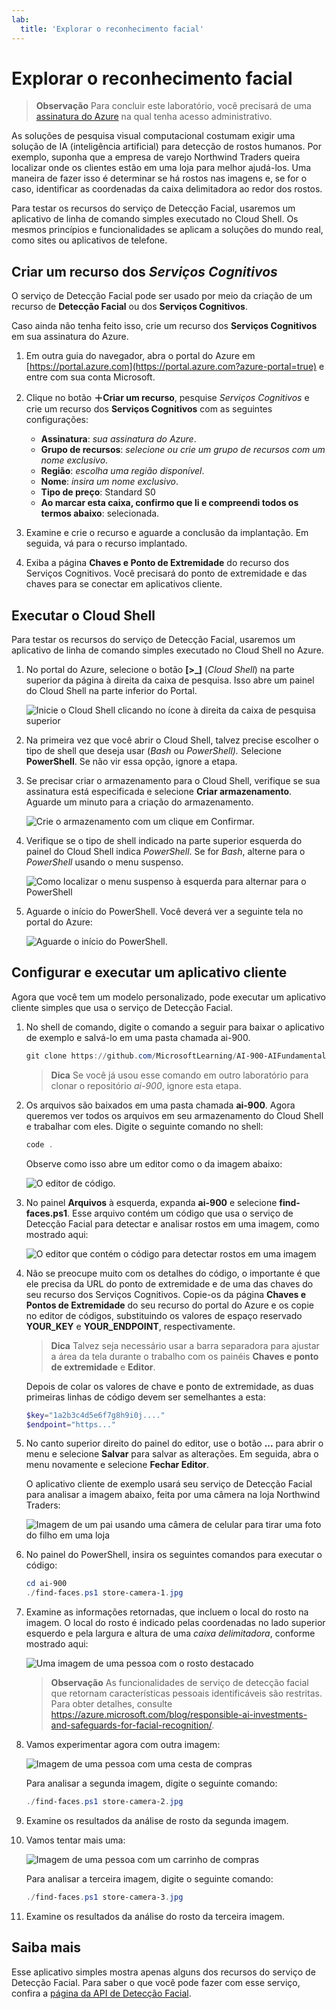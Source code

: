 ```yaml
---
lab:
  title: 'Explorar o reconhecimento facial'
---
```


# <a name="explore-face-recognition"></a>Explorar o reconhecimento facial

> **Observação** Para concluir este laboratório, você precisará de uma [assinatura do Azure](https://azure.microsoft.com/free?azure-portal=true) na qual tenha acesso administrativo.

As soluções de pesquisa visual computacional costumam exigir uma solução de IA (inteligência artificial) para detecção de rostos humanos. Por exemplo, suponha que a empresa de varejo Northwind Traders queira localizar onde os clientes estão em uma loja para melhor ajudá-los. Uma maneira de fazer isso é determinar se há rostos nas imagens e, se for o caso, identificar as coordenadas da caixa delimitadora ao redor dos rostos.

Para testar os recursos do serviço de Detecção Facial, usaremos um aplicativo de linha de comando simples executado no Cloud Shell. Os mesmos princípios e funcionalidades se aplicam a soluções do mundo real, como sites ou aplicativos de telefone.

## <a name="create-a-cognitive-services-resource"></a>Criar um recurso dos *Serviços Cognitivos*

O serviço de Detecção Facial pode ser usado por meio da criação de um recurso de **Detecção Facial** ou dos **Serviços Cognitivos**.

Caso ainda não tenha feito isso, crie um recurso dos **Serviços Cognitivos** em sua assinatura do Azure.

1. Em outra guia do navegador, abra o portal do Azure em [https://portal.azure.com](https://portal.azure.com?azure-portal=true) e entre com sua conta Microsoft.

1. Clique no botão **&#65291;Criar um recurso**, pesquise *Serviços Cognitivos* e crie um recurso dos **Serviços Cognitivos** com as seguintes configurações:
    - **Assinatura**: *sua assinatura do Azure*.
    - **Grupo de recursos**: *selecione ou crie um grupo de recursos com um nome exclusivo*.
    - **Região**: *escolha uma região disponível*.
    - **Nome**: *insira um nome exclusivo*.
    - **Tipo de preço**: Standard S0
    - **Ao marcar esta caixa, confirmo que li e compreendi todos os termos abaixo**: selecionada.

1. Examine e crie o recurso e aguarde a conclusão da implantação. Em seguida, vá para o recurso implantado.

1. Exiba a página **Chaves e Ponto de Extremidade** do recurso dos Serviços Cognitivos. Você precisará do ponto de extremidade e das chaves para se conectar em aplicativos cliente.

## <a name="run-cloud-shell"></a>Executar o Cloud Shell

Para testar os recursos do serviço de Detecção Facial, usaremos um aplicativo de linha de comando simples executado no Cloud Shell no Azure. 

1. No portal do Azure, selecione o botão **[>_]** (*Cloud Shell*) na parte superior da página à direita da caixa de pesquisa. Isso abre um painel do Cloud Shell na parte inferior do Portal. 

    ![Inicie o Cloud Shell clicando no ícone à direita da caixa de pesquisa superior](media/create-face-solutions/powershell-portal-guide-1.png)

1. Na primeira vez que você abrir o Cloud Shell, talvez precise escolher o tipo de shell que deseja usar (*Bash* ou *PowerShell).* Selecione **PowerShell**. Se não vir essa opção, ignore a etapa.  

1. Se precisar criar o armazenamento para o Cloud Shell, verifique se sua assinatura está especificada e selecione **Criar armazenamento**. Aguarde um minuto para a criação do armazenamento.

    ![Crie o armazenamento com um clique em Confirmar.](media/create-face-solutions/powershell-portal-guide-2.png)       

1. Verifique se o tipo de shell indicado na parte superior esquerda do painel do Cloud Shell indica *PowerShell*. Se for *Bash*, alterne para o *PowerShell* usando o menu suspenso.

    ![Como localizar o menu suspenso à esquerda para alternar para o PowerShell](media/create-face-solutions/powershell-portal-guide-3.png) 

1. Aguarde o início do PowerShell. Você deverá ver a seguinte tela no portal do Azure:  

    ![Aguarde o início do PowerShell.](media/create-face-solutions/powershell-prompt.png)

## <a name="configure-and-run-a-client-application"></a>Configurar e executar um aplicativo cliente

Agora que você tem um modelo personalizado, pode executar um aplicativo cliente simples que usa o serviço de Detecção Facial.

1. No shell de comando, digite o comando a seguir para baixar o aplicativo de exemplo e salvá-lo em uma pasta chamada ai-900.

    ```PowerShell
    git clone https://github.com/MicrosoftLearning/AI-900-AIFundamentals ai-900
    ```

    > **Dica** Se você já usou esse comando em outro laboratório para clonar o repositório *ai-900*, ignore esta etapa.

1. Os arquivos são baixados em uma pasta chamada **ai-900**. Agora queremos ver todos os arquivos em seu armazenamento do Cloud Shell e trabalhar com eles. Digite o seguinte comando no shell:

     ```PowerShell
    code .
    ```

    Observe como isso abre um editor como o da imagem abaixo: 

    ![O editor de código.](media/create-face-solutions/powershell-portal-guide-4.png) 

1. No painel **Arquivos** à esquerda, expanda **ai-900** e selecione **find-faces.ps1**. Esse arquivo contém um código que usa o serviço de Detecção Facial para detectar e analisar rostos em uma imagem, como mostrado aqui:

    ![O editor que contém o código para detectar rostos em uma imagem](media/create-face-solutions/find-faces-code.png)

1. Não se preocupe muito com os detalhes do código, o importante é que ele precisa da URL do ponto de extremidade e de uma das chaves do seu recurso dos Serviços Cognitivos. Copie-os da página **Chaves e Pontos de Extremidade** do seu recurso do portal do Azure e os copie no editor de códigos, substituindo os valores de espaço reservado **YOUR_KEY** e **YOUR_ENDPOINT**, respectivamente.

    > **Dica** Talvez seja necessário usar a barra separadora para ajustar a área da tela durante o trabalho com os painéis **Chaves e ponto de extremidade** e **Editor**.

    Depois de colar os valores de chave e ponto de extremidade, as duas primeiras linhas de código devem ser semelhantes a esta:

    ```PowerShell
    $key="1a2b3c4d5e6f7g8h9i0j...."    
    $endpoint="https..."
    ```

1. No canto superior direito do painel do editor, use o botão **...** para abrir o menu e selecione **Salvar** para salvar as alterações. Em seguida, abra o menu novamente e selecione **Fechar Editor**.

    O aplicativo cliente de exemplo usará seu serviço de Detecção Facial para analisar a imagem abaixo, feita por uma câmera na loja Northwind Traders:

    ![Imagem de um pai usando uma câmera de celular para tirar uma foto do filho em uma loja](media/create-face-solutions/store-camera-1.jpg)

1. No painel do PowerShell, insira os seguintes comandos para executar o código:

    ```PowerShell
    cd ai-900
    ./find-faces.ps1 store-camera-1.jpg
    ```

1. Examine as informações retornadas, que incluem o local do rosto na imagem. O local do rosto é indicado pelas coordenadas no lado superior esquerdo e pela largura e altura de uma *caixa delimitadora*, conforme mostrado aqui:

    ![Uma imagem de uma pessoa com o rosto destacado](media/create-face-solutions/store-camera-1-face.jpg)

    >**Observação** As funcionalidades de serviço de detecção facial que retornam características pessoais identificáveis são restritas. Para obter detalhes, consulte https://azure.microsoft.com/blog/responsible-ai-investments-and-safeguards-for-facial-recognition/.

1. Vamos experimentar agora com outra imagem:

    ![Imagem de uma pessoa com uma cesta de compras](media/create-face-solutions/store-camera-2.jpg)

    Para analisar a segunda imagem, digite o seguinte comando:

    ```PowerShell
    ./find-faces.ps1 store-camera-2.jpg
    ```

1. Examine os resultados da análise de rosto da segunda imagem.

1. Vamos tentar mais uma:

    ![Imagem de uma pessoa com um carrinho de compras](media/create-face-solutions/store-camera-3.jpg)

    Para analisar a terceira imagem, digite o seguinte comando:

    ```PowerShell
    ./find-faces.ps1 store-camera-3.jpg
    ```

1. Examine os resultados da análise do rosto da terceira imagem.

## <a name="learn-more"></a>Saiba mais

Esse aplicativo simples mostra apenas alguns dos recursos do serviço de Detecção Facial. Para saber o que você pode fazer com esse serviço, confira a [página da API de Detecção Facial](https://azure.microsoft.com/services/cognitive-services/face/).
